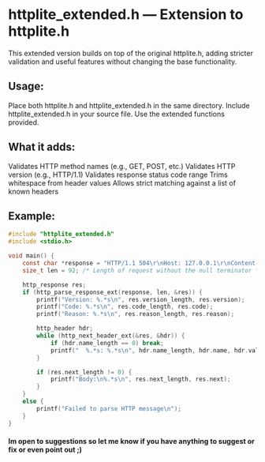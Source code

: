 # httplite_extended.h — Extension to httplite.h
This extended version builds on top of the original httplite.h, adding stricter validation and useful features without changing the base functionality.

## Usage:
Place both httplite.h and httplite_extended.h in the same directory.
Include httplite_extended.h in your source file.
Use the extended functions provided.

## What it adds:
Validates HTTP method names (e.g., GET, POST, etc.)
Validates HTTP version (e.g., HTTP/1.1)
Validates response status code range
Trims whitespace from header values
Allows strict matching against a list of known headers

## Example:
```C
#include "httplite_extended.h"
#include <stdio.h>

void main() {
    const char *response = "HTTP/1.1 504\r\nHost: 127.0.0.1\r\nContent-Type: text/plain\r\nAllow:\r\nExpect:\r\n\r\nResponse body <3"; /* A typical http request*/
    size_t len = 92; /* Length of request without the null terminator */

    http_response res;
    if (http_parse_response_ext(response, len, &res)) {
        printf("Version: %.*s\n", res.version_length, res.version);
        printf("Code: %.*s\n", res.code_length, res.code);
        printf("Reason: %.*s\n", res.reason_length, res.reason);

        http_header hdr;
        while (http_next_header_ext(&res, &hdr)) {
            if (hdr.name_length == 0) break;
            printf("  %.*s: %.*s\n", hdr.name_length, hdr.name, hdr.value_length, hdr.value);
        }

        if (res.next_length != 0) {
            printf("Body:\n%.*s\n", res.next_length, res.next);
        }
    }
    else {
        printf("Failed to parse HTTP message\n");
    }
}
```

#### Im open to suggestions so let me know if you have anything to suggest or fix or even point out ;)
